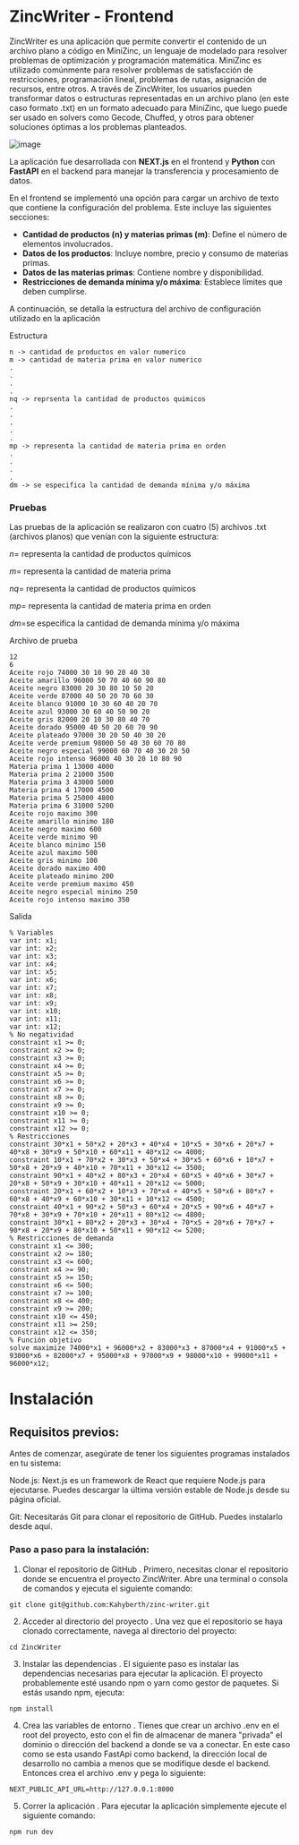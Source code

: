 # ZincWriter - Frontend

ZincWriter es una aplicación que permite convertir el contenido de un archivo plano a código en MiniZinc, un lenguaje de modelado para resolver problemas de optimización y programación matemática. MiniZinc es utilizado comúnmente para resolver problemas de satisfacción de restricciones, programación lineal, problemas de rutas, asignación de recursos, entre otros. A través de ZincWriter, los usuarios pueden transformar datos o estructuras representadas en un archivo plano (en este caso formato .txt) en un formato adecuado para MiniZinc, que luego puede ser usado en solvers como Gecode, Chuffed, y otros para obtener soluciones óptimas a los problemas planteados.

![image](https://github.com/user-attachments/assets/976b20c1-d341-457e-ae3e-4bb06b9d6035)

La aplicación fue desarrollada con **NEXT.js** en el frontend y **Python** con **FastAPI** en el backend para manejar la transferencia y procesamiento de datos.

En el frontend se implementó una opción para cargar un archivo de texto que contiene la configuración del problema. Este incluye las siguientes secciones:

- **Cantidad de productos (n) y materias primas (m)**: Define el número de elementos involucrados.
- **Datos de los productos**: Incluye nombre, precio y consumo de materias primas.
- **Datos de las materias primas**: Contiene nombre y disponibilidad.
- **Restricciones de demanda mínima y/o máxima**: Establece límites que deben cumplirse.

A continuación, se detalla la estructura del archivo de configuración utilizado en la aplicación

Estructura
```
n -> cantidad de productos en valor numerico
m -> cantidad de materia prima en valor numerico
.
.
.
.
nq -> reprsenta la cantidad de productos quimicos
.
.
.
.
.
mp -> representa la cantidad de materia prima en orden
.
.
.
.
dm -> se especifica la cantidad de demanda mínima y/o máxima
```

### Pruebas

Las pruebas de la aplicación se realizaron con cuatro (5) archivos .txt (archivos planos) que venían con la siguiente estructura:

$n=$ representa la cantidad de productos químicos 

$m=$ representa la cantidad de materia prima 

$nq=$ representa la cantidad de productos químicos

$mp=$ representa la cantidad de materia prima en orden

$dm=$se especifica la cantidad de demanda mínima y/o máxima



Archivo de prueba
```
12
6
Aceite rojo 74000 30 10 90 20 40 30
Aceite amarillo 96000 50 70 40 60 90 80
Aceite negro 83000 20 30 80 10 50 20
Aceite verde 87000 40 50 20 70 60 30
Aceite blanco 91000 10 30 60 40 20 70
Aceite azul 93000 30 60 40 50 90 20
Aceite gris 82000 20 10 30 80 40 70
Aceite dorado 95000 40 50 20 60 70 90
Aceite plateado 97000 30 20 50 40 30 20
Aceite verde premium 98000 50 40 30 60 70 80
Aceite negro especial 99000 60 70 40 30 20 50
Aceite rojo intenso 96000 40 30 20 10 80 90
Materia prima 1 13000 4000
Materia prima 2 21000 3500
Materia prima 3 43000 5000
Materia prima 4 17000 4500
Materia prima 5 25000 4800
Materia prima 6 31000 5200
Aceite rojo maximo 300
Aceite amarillo minimo 180
Aceite negro maximo 600
Aceite verde minimo 90
Aceite blanco minimo 150
Aceite azul maximo 500
Aceite gris minimo 100
Aceite dorado maximo 400
Aceite plateado minimo 200
Aceite verde premium maximo 450
Aceite negro especial minimo 250
Aceite rojo intenso maximo 350
```

Salida 

```
% Variables
var int: x1;
var int: x2;
var int: x3;
var int: x4;
var int: x5;
var int: x6;
var int: x7;
var int: x8;
var int: x9;
var int: x10;
var int: x11;
var int: x12;
% No negatividad
constraint x1 >= 0;
constraint x2 >= 0;
constraint x3 >= 0;
constraint x4 >= 0;
constraint x5 >= 0;
constraint x6 >= 0;
constraint x7 >= 0;
constraint x8 >= 0;
constraint x9 >= 0;
constraint x10 >= 0;
constraint x11 >= 0;
constraint x12 >= 0;
% Restricciones
constraint 30*x1 + 50*x2 + 20*x3 + 40*x4 + 10*x5 + 30*x6 + 20*x7 + 40*x8 + 30*x9 + 50*x10 + 60*x11 + 40*x12 <= 4000;
constraint 10*x1 + 70*x2 + 30*x3 + 50*x4 + 30*x5 + 60*x6 + 10*x7 + 50*x8 + 20*x9 + 40*x10 + 70*x11 + 30*x12 <= 3500;
constraint 90*x1 + 40*x2 + 80*x3 + 20*x4 + 60*x5 + 40*x6 + 30*x7 + 20*x8 + 50*x9 + 30*x10 + 40*x11 + 20*x12 <= 5000;
constraint 20*x1 + 60*x2 + 10*x3 + 70*x4 + 40*x5 + 50*x6 + 80*x7 + 60*x8 + 40*x9 + 60*x10 + 30*x11 + 10*x12 <= 4500;
constraint 40*x1 + 90*x2 + 50*x3 + 60*x4 + 20*x5 + 90*x6 + 40*x7 + 70*x8 + 30*x9 + 70*x10 + 20*x11 + 80*x12 <= 4800;
constraint 30*x1 + 80*x2 + 20*x3 + 30*x4 + 70*x5 + 20*x6 + 70*x7 + 90*x8 + 20*x9 + 80*x10 + 50*x11 + 90*x12 <= 5200;
% Restricciones de demanda
constraint x1 <= 300;
constraint x2 >= 180;
constraint x3 <= 600;
constraint x4 >= 90;
constraint x5 >= 150;
constraint x6 <= 500;
constraint x7 >= 100;
constraint x8 <= 400;
constraint x9 >= 200;
constraint x10 <= 450;
constraint x11 >= 250;
constraint x12 <= 350;
% Función objetivo
solve maximize 74000*x1 + 96000*x2 + 83000*x3 + 87000*x4 + 91000*x5 + 93000*x6 + 82000*x7 + 95000*x8 + 97000*x9 + 98000*x10 + 99000*x11 + 96000*x12;
```


# Instalación

## Requisitos previos:
Antes de comenzar, asegúrate de tener los siguientes programas instalados en tu sistema:

Node.js: Next.js es un framework de React que requiere Node.js para ejecutarse. Puedes descargar la última versión estable de Node.js desde su página oficial.

Git: Necesitarás Git para clonar el repositorio de GitHub. Puedes instalarlo desde aquí.

### Paso a paso para la instalación:
1. Clonar el repositorio de GitHub
. Primero, necesitas clonar el repositorio donde se encuentra el proyecto ZincWriter. Abre una terminal o consola de comandos y ejecuta el siguiente comando:
```
git clone git@github.com:Kahyberth/zinc-writer.git
```

2. Acceder al directorio del proyecto
. Una vez que el repositorio se haya clonado correctamente, navega al directorio del proyecto:
```
cd ZincWriter
```

3. Instalar las dependencias
. El siguiente paso es instalar las dependencias necesarias para ejecutar la aplicación. El proyecto probablemente esté usando npm o yarn como gestor de paquetes. Si estás usando npm, ejecuta:
```
npm install
```

4. Crea las variables de entorno
. Tienes que crear un archivo .env en el root del proyecto, esto con el fin de almacenar de manera "privada" el dominio o dirección del backend a donde se va a conectar.
En este caso como se esta usando FastApi como backend, la dirección local de desarrollo no cambia a menos que se modifique desde el backend. Entonces crea el archivo .env y pega lo siguiente:
```
NEXT_PUBLIC_API_URL=http://127.0.0.1:8000
```

5. Correr la aplicación
. Para ejecutar la aplicación simplemente ejecute el siguiente comando:
```
npm run dev
```






